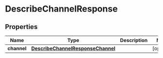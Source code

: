 

# DescribeChannelResponse


## Properties

| Name | Type | Description | Notes |
|------------ | ------------- | ------------- | -------------|
|**channel** | [**DescribeChannelResponseChannel**](DescribeChannelResponseChannel.md) |  |  [optional] |



